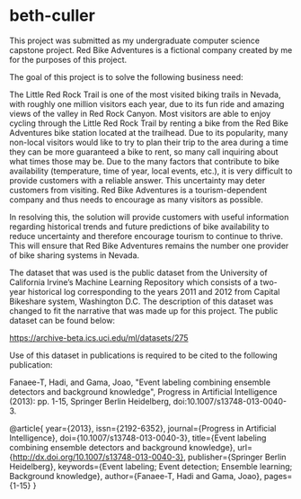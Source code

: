 # beth-culler
This project was submitted as my undergraduate computer science capstone project. Red Bike Adventures is a fictional company created by me for the purposes of this project.

The goal of this project is to solve the following business need:

The Little Red Rock Trail is one of the most visited biking trails in Nevada, with roughly one million
visitors each year, due to its fun ride and amazing views of the valley in Red Rock Canyon. Most visitors
are able to enjoy cycling through the Little Red Rock Trail by renting a bike from the Red Bike
Adventures bike station located at the trailhead. Due to its popularity, many non-local visitors would
like to try to plan their trip to the area during a time they can be more guaranteed a bike to rent, so
many call inquiring about what times those may be. Due to the many factors that contribute to bike
availability (temperature, time of year, local events, etc.), it is very difficult to provide customers with
a reliable answer. This uncertainty may deter customers from visiting. Red Bike Adventures is a
tourism-dependent company and thus needs to encourage as many visitors as possible.

In resolving this, the solution will provide customers with useful information regarding historical trends
and future predictions of bike availability to reduce uncertainty and therefore encourage tourism to
continue to thrive. This will ensure that Red Bike Adventures remains the number one provider of bike
sharing systems in Nevada.


The dataset that was used is the public dataset from the University of
California Irvine’s Machine Learning Repository which consists of a two-year historical log
corresponding to the years 2011 and 2012 from Capital Bikeshare system, Washington D.C. The description of this dataset was changed to fit the narrative that was made up for
this project. The public dataset can be found below:

https://archive-beta.ics.uci.edu/ml/datasets/275

Use of this dataset in publications is required to be cited to the following publication:

Fanaee-T, Hadi, and Gama, Joao, "Event labeling combining ensemble detectors and background knowledge", Progress in Artificial Intelligence (2013): pp. 1-15, Springer Berlin Heidelberg, doi:10.1007/s13748-013-0040-3.

@article{
	year={2013},
	issn={2192-6352},
	journal={Progress in Artificial Intelligence},
	doi={10.1007/s13748-013-0040-3},
	title={Event labeling combining ensemble detectors and background knowledge},
	url={http://dx.doi.org/10.1007/s13748-013-0040-3},
	publisher={Springer Berlin Heidelberg},
	keywords={Event labeling; Event detection; Ensemble learning; Background knowledge},
	author={Fanaee-T, Hadi and Gama, Joao},
	pages={1-15}
}
